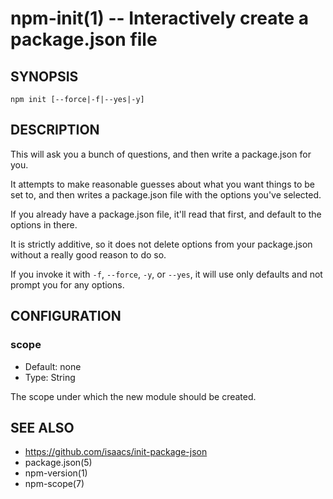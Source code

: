 npm-init(1) -- Interactively create a package.json file
=======================================================

## SYNOPSIS

    npm init [--force|-f|--yes|-y]

## DESCRIPTION

This will ask you a bunch of questions, and then write a package.json for you.

It attempts to make reasonable guesses about what you want things to be set to,
and then writes a package.json file with the options you've selected.

If you already have a package.json file, it'll read that first, and default to
the options in there.

It is strictly additive, so it does not delete options from your package.json
without a really good reason to do so.

If you invoke it with `-f`, `--force`, `-y`, or `--yes`, it will use only
defaults and not prompt you for any options.

## CONFIGURATION

### scope

* Default: none
* Type: String

The scope under which the new module should be created.

## SEE ALSO

* <https://github.com/isaacs/init-package-json>
* package.json(5)
* npm-version(1)
* npm-scope(7)

